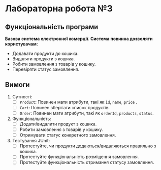 # Лабораторна робота №3

## Функціональність програми

**Базова система електронної комерції. Система повинна дозволяти користувачам:**
- Додавати продукти до кошика.
- Видаляти продукти з кошика. 
- Робити замовлення з товарів у кошику.
- Перевіряти статус замовлення. 

## Вимоги

1. Сутності:
   -[ ] `Product`: Повинен мати атрибути, такі як `id`, `name`, `price` .
   -[ ] `Cart`: Повинен зберігати список продуктів.
   -[ ] `Order`: Повинен мати атрибути, такі як `orderId`, `products`, `status`.
2. Функціональність:
   -[ ] Додати/видалити продукт з кошика.
   -[ ] Робити замовлення з товарів у кошику. 
   -[ ] Отримувати статус конкретного замовлення.
3. Тестування JUnit:
   -[ ] Протестуйте, чи продукти додаються/видаляються правильно з кошика.
   -[ ] Протестуйте функціональність розміщення замовлення.
   -[ ] Протестуйте функціональність отримання статусу замовлення. 
